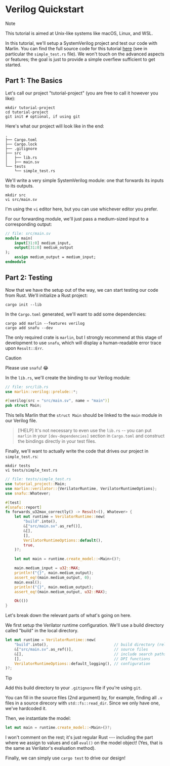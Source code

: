 # Verilog Quickstart

> [!NOTE]
> This tutorial is aimed at Unix-like systems like macOS, Linux, and WSL.

In this tutorial, we'll setup a SystemVerilog project and test our code with
Marlin. You can find the full source code for this tutorial [here](https://github.com/ethanuppal/marlin/tree/main/examples/verilog-project) (see in particular the `simple_test.rs` file).
We won't touch on the advanced aspects or features; the goal is just to provide a simple overfiew sufficient to get started.

## Part 1: The Basics

Let's call our project "tutorial-project" (you are free to call it however you
like):
```shell
mkdir tutorial-project
cd tutorial-project
git init # optional, if using git
```

Here's what our project will look like in the end:

```
.
├── Cargo.toml
├── Cargo.lock
├── .gitignore
├── src
│   ├── lib.rs
│   ├── main.sv
└── tests
    └── simple_test.rs
```

We'll write a very simple SystemVerilog module: one that forwards its inputs to
its outputs.
```shell
mkdir src
vi src/main.sv
```
I'm using the `vi` editor here, but you can use whichever editor you prefer.

For our forwarding module, we'll just pass a medium-sized input to a
corresponding output:
```systemverilog
// file: src/main.sv
module main(
    input[31:0] medium_input,
    output[31:0] medium_output
);
    assign medium_output = medium_input;
endmodule
```

## Part 2: Testing

Now that we have the setup out of the way, we can start testing our code from Rust.
We'll initialize a Rust project:

```shell
cargo init --lib
```

In the `Cargo.toml` generated, we'll want to add some dependencies:

```shell
cargo add marlin --features verilog
cargo add snafu --dev
```

The only required crate is `marlin`, but I strongly recommend at this stage of
development to use `snafu`, which will display a human-readable error trace upon
`Result::Err`.

> [!CAUTION]
> Please use `snafu`! 😂

In the `lib.rs`, we'll create the binding to our Verilog module:

```rust
// file: src/lib.rs
use marlin::verilog::prelude::*;

#[verilog(src = "src/main.sv", name = "main")]
pub struct Main;
```

This tells Marlin that the `struct Main` should be linked to the `main` module
in our Verilog file.

> [!HELP]
> It's not necessary to even use the `lib.rs` -- you can put `marlin` in your
> `[dev-dependencies]` section in `Cargo.toml` and construct the bindings directly
> in your test files.

Finally, we'll want to actually write the code that drives our project in `simple_test.rs`:

```shell
mkdir tests
vi tests/simple_test.rs
```

```rust
// file: tests/simple_test.rs
use tutorial_project::Main;
use marlin::verilator::{VerilatorRuntime, VerilatorRuntimeOptions};
use snafu::Whatever;

#[test]
#[snafu::report]
fn forwards_u32max_correctly() -> Result<(), Whatever> {
    let mut runtime = VerilatorRuntime::new(
        "build".into(),
        &["src/main.sv".as_ref()],
        &[],
        [],
        VerilatorRuntimeOptions::default(),
        true,
    )?;

    let mut main = runtime.create_model::<Main>()?;

    main.medium_input = u32::MAX;
    println!("{}", main.medium_output);
    assert_eq!(main.medium_output, 0);
    main.eval();
    println!("{}", main.medium_output);
    assert_eq!(main.medium_output, u32::MAX);

    Ok(())
}
```

Let's break down the relevant parts of what's going on here.

We first setup the Verilator runtime configuration. We'll use a build directory
called "build" in the local directory.
```rust
let mut runtime = VerilatorRuntime::new(
    "build".into(),                             // build directory (relative)
    &["src/main.sv".as_ref()],                  // source files
    &[],                                        // include search paths
    [],                                         // DPI functions
    VerilatorRuntimeOptions::default_logging(), // configuration
)?;
```

> [!TIP]
> Add this build directory to your `.gitignore` file if you're using `git`.

You can fill in the source files (2nd argument) by, for example, finding all `.v` files in a
source direcory with `std::fs::read_dir`. Since we only have one, we've
hardcoded it.

Then, we instantiate the model:
```rust
let mut main = runtime.create_model::<Main>()?;
``` 

I won't comment on the rest; it's just regular Rust --- including the part where
we assign to values and call `eval()` on the model object! (Yes, that is the
same as Verilator's evaluation method).

Finally, we can simply use `cargo test` to drive our design!

[colog]: https://docs.rs/colog/latest/colog/
[log]: https://docs.rs/log/latest/log/
[env_logger]: https://docs.rs/env_logger/latest/env_logger/
